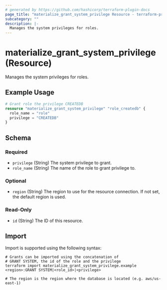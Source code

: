 ```yaml
---
# generated by https://github.com/hashicorp/terraform-plugin-docs
page_title: "materialize_grant_system_privilege Resource - terraform-provider-materialize"
subcategory: ""
description: |-
  Manages the system privileges for roles.
---
```


# materialize_grant_system_privilege (Resource)

Manages the system privileges for roles.

## Example Usage

```terraform
# Grant role the privilege CREATEDB
resource "materialize_grant_system_privilege" "role_createdb" {
  role_name = "role"
  privilege = "CREATEDB"
}
```

<!-- schema generated by tfplugindocs -->
## Schema

### Required

- `privilege` (String) The system privilege to grant.
- `role_name` (String) The name of the role to grant privilege to.

### Optional

- `region` (String) The region to use for the resource connection. If not set, the default region is used.

### Read-Only

- `id` (String) The ID of this resource.

## Import

Import is supported using the following syntax:

```shell
# Grants can be imported using the concatenation of
# GRANT SYSTEM, the id of the role and the privilege
terraform import materialize_grant_system_privilege.example <region>:GRANT SYSTEM|<role_id>|<privilege>

# The region is the region where the database is located (e.g. aws/us-east-1)
```
